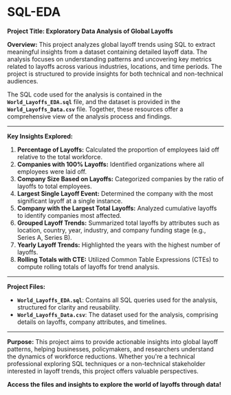 # SQL-EDA
**Project Title: Exploratory Data Analysis of Global Layoffs**

**Overview:**
This project analyzes global layoff trends using SQL to extract meaningful insights from a dataset containing detailed layoff data. The analysis focuses on understanding patterns and uncovering key metrics related to layoffs across various industries, locations, and time periods. The project is structured to provide insights for both technical and non-technical audiences.

The SQL code used for the analysis is contained in the **`World_Layoffs_EDA.sql`** file, and the dataset is provided in the **`World_Layoffs_Data.csv`** file. Together, these resources offer a comprehensive view of the analysis process and findings.

---

**Key Insights Explored:**
1. **Percentage of Layoffs:** Calculated the proportion of employees laid off relative to the total workforce.
2. **Companies with 100% Layoffs:** Identified organizations where all employees were laid off.
3. **Company Size Based on Layoffs:** Categorized companies by the ratio of layoffs to total employees.
4. **Largest Single Layoff Event:** Determined the company with the most significant layoff at a single instance.
5. **Company with the Largest Total Layoffs:** Analyzed cumulative layoffs to identify companies most affected.
6. **Grouped Layoff Trends:** Summarized total layoffs by attributes such as location, country, year, industry, and company funding stage (e.g., Series A, Series B).
7. **Yearly Layoff Trends:** Highlighted the years with the highest number of layoffs.
8. **Rolling Totals with CTE:** Utilized Common Table Expressions (CTEs) to compute rolling totals of layoffs for trend analysis.

---

**Project Files:**
- **`World_Layoffs_EDA.sql`**: Contains all SQL queries used for the analysis, structured for clarity and reusability.
- **`World_Layoffs_Data.csv`**: The dataset used for the analysis, comprising details on layoffs, company attributes, and timelines.

---

**Purpose:**
This project aims to provide actionable insights into global layoff patterns, helping businesses, policymakers, and researchers understand the dynamics of workforce reductions. Whether you're a technical professional exploring SQL techniques or a non-technical stakeholder interested in layoff trends, this project offers valuable perspectives.

**Access the files and insights to explore the world of layoffs through data!**


